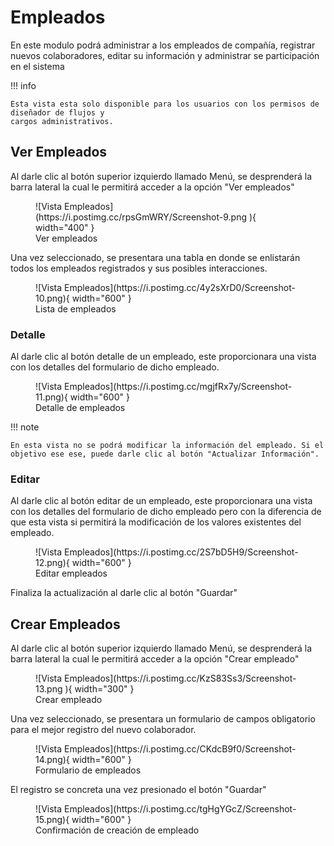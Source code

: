 # Empleados
En este modulo podrá administrar a los empleados de compañía, registrar nuevos colaboradores, editar su información y
administrar se participación en el sistema

!!! info 

    Esta vista esta solo disponible para los usuarios con los permisos de diseñador de flujos y 
    cargos administrativos.

## Ver Empleados

Al darle clic al botón superior izquierdo llamado Menú, se desprenderá la barra lateral la cual le permitirá acceder a la opción "Ver empleados"


<figure markdown>
  ![Vista Empleados](https://i.postimg.cc/rpsGmWRY/Screenshot-9.png ){ width="400" }
  <figcaption>Ver empleados</figcaption>
</figure>

Una vez seleccionado, se presentara una tabla en donde se enlistarán todos los empleados registrados y sus posibles interacciones.  

<figure markdown>
  ![Vista Empleados](https://i.postimg.cc/4y2sXrD0/Screenshot-10.png){ width="600" }
  <figcaption>Lista de empleados</figcaption>
</figure>

### Detalle

Al darle clic al botón detalle de un empleado, este proporcionara una vista con los detalles del formulario de dicho empleado.  

<figure markdown>
  ![Vista Empleados](https://i.postimg.cc/mgjfRx7y/Screenshot-11.png){ width="600" }
  <figcaption>Detalle de empleados</figcaption>
</figure>

!!! note

    En esta vista no se podrá modificar la información del empleado. Si el objetivo ese ese, puede darle clic al botón "Actualizar Información".

### Editar

Al darle clic al botón editar de un empleado, este proporcionara una vista con los detalles del formulario de dicho empleado pero con la diferencia de que esta vista
 si permitirá la modificación de los valores existentes del empleado.

<figure markdown>
  ![Vista Empleados](https://i.postimg.cc/2S7bD5H9/Screenshot-12.png){ width="600" }
  <figcaption>Editar empleados</figcaption>
</figure>

Finaliza la actualización al darle clic al botón "Guardar"


## Crear Empleados

Al darle clic al botón superior izquierdo llamado Menú, se desprenderá la barra lateral la cual le permitirá acceder a la opción "Crear empleado"

<figure markdown>
  ![Vista Empleados](https://i.postimg.cc/KzS83Ss3/Screenshot-13.png ){ width="300" }
  <figcaption>Crear empleado</figcaption>
</figure>

Una vez seleccionado, se presentara un formulario de campos obligatorio para el mejor registro del nuevo colaborador.  

<figure markdown>
  ![Vista Empleados](https://i.postimg.cc/CKdcB9f0/Screenshot-14.png){ width="600" }
  <figcaption>Formulario de empleados</figcaption>
</figure>

El registro se concreta una vez presionado el botón "Guardar"

<figure markdown>
  ![Vista Empleados](https://i.postimg.cc/tgHgYGcZ/Screenshot-15.png){ width="600" }
  <figcaption>Confirmación de creación de empleado</figcaption>
</figure>